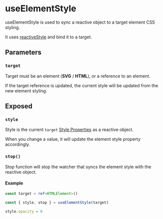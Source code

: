 # useElementStyle

useElementStyle is used to sync a reactive object to a target element CSS styling.

It uses [reactiveStyle](https://github.com/vueuse/motion/blob/main/src/reactiveStyle.ts) and bind it to a target.

## Parameters

### `target`

Target must be an element (**SVG** / **HTML**), or a reference to an element.

If the target reference is updated, the current style will be updated from the new element styling.

## Exposed

### `style`

Style is the current `target` [Style Properties](/docs/features/motion-properties#style-properties) as a reactive object.

When you change a value, it will update the element style property accordingly.

### `stop()`

Stop function will stop the watcher that syncs the element style with the reactive object.

#### Example

```typescript
const target = ref<HTMLElement>()

const { style, stop } = useElementStyle(target)

style.opacity = 0
```
